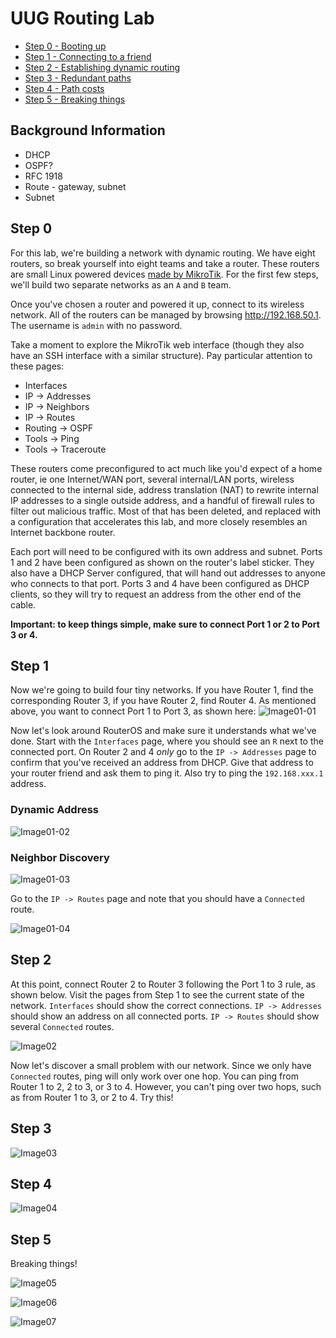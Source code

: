 # UUG Routing Lab

* [Step 0 - Booting up](#step-0)
* [Step 1 - Connecting to a friend](#step-1)
* [Step 2 - Establishing dynamic routing](#step-2)
* [Step 3 - Redundant paths](#step-3)
* [Step 4 - Path costs](#step-4)
* [Step 5 - Breaking things](#step-5)

## Background Information

* DHCP
* OSPF?
* RFC 1918
* Route - gateway, subnet
* Subnet

## Step 0
For this lab, we're building a network with dynamic routing. We have eight
routers, so break yourself into eight teams and take a router. These routers are
small Linux powered devices [made by MikroTik](https://mikrotik.com/product/RB941-2nD-TC).
For the first few steps, we'll build two separate networks as an `A` and `B` team.

Once you've chosen a router and powered it up, connect to its wireless network.
All of the routers can be managed by browsing http://192.168.50.1. The
username is `admin` with no password.

Take a moment to explore the MikroTik web interface (though they also have an
SSH interface with a similar structure). Pay particular attention to these pages:

* Interfaces
* IP -> Addresses
* IP -> Neighbors
* IP -> Routes
* Routing -> OSPF
* Tools -> Ping
* Tools -> Traceroute

These routers come preconfigured to act much like you'd expect of a home router,
ie one Internet/WAN port, several internal/LAN ports, wireless connected to the
internal side, address translation (NAT) to rewrite internal IP addresses to a
single outside address, and a handful of firewall rules to filter out malicious
traffic. Most of that has been deleted, and replaced with a configuration that
accelerates this lab, and more closely resembles an Internet backbone router.

Each port will need to be configured with its own address and subnet. Ports 1
and 2 have been configured as shown on the router's label sticker. They also have
a DHCP Server configured, that will hand out addresses to anyone who connects to
that port. Ports 3 and 4 have been configured as DHCP clients, so they will try
to request an address from the other end of the cable.

**Important: to keep things simple, make sure to connect Port 1 or 2 to Port 3 or 4.**

## Step 1
Now we're going to build four tiny networks. If you have Router 1, find the
corresponding Router 3, if you have Router 2, find Router 4. As mentioned above,
you want to connect Port 1 to Port 3, as shown here:
![Image01-01](illustrations/image01-01.png)

Now let's look around RouterOS and make sure it understands what we've done.
Start with the `Interfaces` page, where you should see an `R` next to the
connected port. On Router 2 and 4 *only* go to the `IP -> Addresses` page to
confirm that you've received an address from DHCP. Give that address to your
router friend and ask them to ping it. Also try to ping the `192.168.xxx.1`
address.

### Dynamic Address

![Image01-02](illustrations/image01-02.png)

### Neighbor Discovery

![Image01-03](illustrations/image01-03.png)

Go to the `IP -> Routes` page and note that you should have a `Connected` route.

![Image01-04](illustrations/image01-04.png)

## Step 2
At this point, connect Router 2 to Router 3 following the Port 1 to 3 rule, as
shown below. Visit the pages from Step 1 to see the current state of the network.
`Interfaces` should show the correct connections. `IP -> Addresses` should show
an address on all connected ports. `IP -> Routes` should show several `Connected`
routes.

![Image02](illustrations/image02.png)

Now let's discover a small problem with our network. Since we only have `Connected`
routes, ping will only work over one hop. You can ping from Router 1 to 2, 2 to 3,
or 3 to 4. However, you can't ping over two hops, such as from Router 1 to 3, or
2 to 4. Try this!

## Step 3
![Image03](illustrations/image03.png)

## Step 4
![Image04](illustrations/image04.png)

## Step 5
Breaking things!

![Image05](illustrations/image05.png)

![Image06](illustrations/image06.png)

![Image07](illustrations/image07.png)
